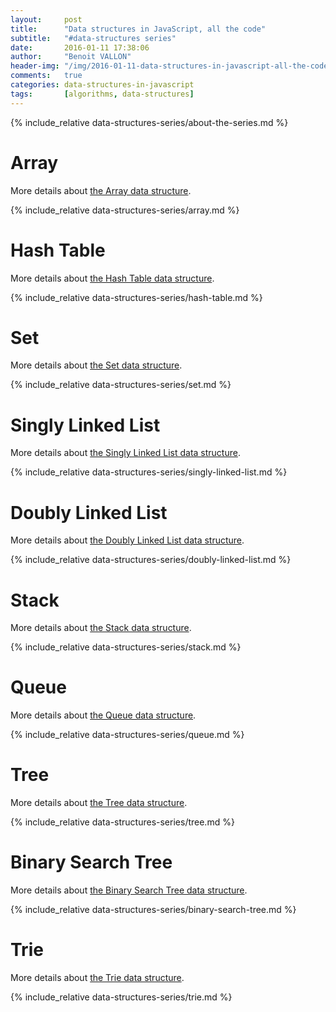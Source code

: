 ```yaml
---
layout:     post
title:      "Data structures in JavaScript, all the code"
subtitle:   "#data-structures series"
date:       2016-01-11 17:38:06
author:     "Benoit VALLON"
header-img: "/img/2016-01-11-data-structures-in-javascript-all-the-code/post-data-structures-in-javascript-all-the-code.jpg"
comments:   true
categories: data-structures-in-javascript
tags:       [algorithms, data-structures]
---
```


{% include_relative data-structures-series/about-the-series.md %}

# Array

More details about [the Array data structure](/data-structures-in-javascript/the-array-data-structure).

{% include_relative data-structures-series/array.md %}

# Hash Table

More details about [the Hash Table data structure](/data-structures-in-javascript/the-hash-table-data-structure).

{% include_relative data-structures-series/hash-table.md %}

# Set

More details about [the Set data structure](/data-structures-in-javascript/the-set-data-structure).

{% include_relative data-structures-series/set.md %}

# Singly Linked List

More details about [the Singly Linked List data structure](/data-structures-in-javascript/the-singly-linked-list-data-structure).

{% include_relative data-structures-series/singly-linked-list.md %}

# Doubly Linked List

More details about [the Doubly Linked List data structure](/data-structures-in-javascript/the-doubly-linked-list-data-structure).

{% include_relative data-structures-series/doubly-linked-list.md %}

# Stack

More details about [the Stack data structure](/data-structures-in-javascript/the-stack-data-structure).

{% include_relative data-structures-series/stack.md %}

# Queue

More details about [the Queue data structure](/data-structures-in-javascript/the-queue-data-structure).

{% include_relative data-structures-series/queue.md %}

# Tree

More details about [the Tree data structure](/data-structures-in-javascript/the-tree-data-structure).

{% include_relative data-structures-series/tree.md %}

# Binary Search Tree

More details about [the Binary Search Tree data structure](/data-structures-in-javascript/the-binary-search-tree-data-structure).

{% include_relative data-structures-series/binary-search-tree.md %}

# Trie

More details about [the Trie data structure](/data-structures-in-javascript/the-trie-data-structure).

{% include_relative data-structures-series/trie.md %}

